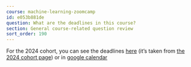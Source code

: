 ```yaml
---
course: machine-learning-zoomcamp
id: e053b881de
question: What are the deadlines in this course?
section: General course-related question review
sort_order: 190
---
```


For the 2024 cohort, you can see the deadlines [here](https://courses.datatalks.club/ml-zoomcamp-2024/) (it’s taken from [the 2024 cohort page](https://github.com/DataTalksClub/machine-learning-zoomcamp/tree/master/cohorts/2024)) or in [google calendar](https://calendar.google.com/calendar/?cid=cGtjZ2tkbGc1OG9yb2lxa2Vwc2g4YXMzMmNAZ3JvdXAuY2FsZW5kYXIuZ29vZ2xlLmNvbQ)

